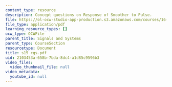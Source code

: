 ```yaml
---
content_type: resource
description: Concept questions on Response of Smoother to Pulse.
file: https://ol-ocw-studio-app-production.s3.amazonaws.com/courses/16-01-unified-engineering-i-ii-iii-iv-fall-2005-spring-2006/2103453a658b7bda8dc4a1d85c9596b3_s15_cgs.pdf
file_type: application/pdf
learning_resource_types: []
ocw_type: OCWFile
parent_title: Signals and Systems
parent_type: CourseSection
resourcetype: Document
title: s15_cgs.pdf
uid: 2103453a-658b-7bda-8dc4-a1d85c9596b3
video_files:
  video_thumbnail_file: null
video_metadata:
  youtube_id: null
---
```


